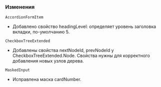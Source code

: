 ### Изменения

`AccordionFormItem`

- Добавлено свойство headingLevel: определяет уровень заголовка вкладки, по-умолчанию 5.

`CheckboxTreeExtended`

- Добавлены свойства nextNodeId, prevNodeId у CheckboxTreeExtended.Node. Свойства нужны для корректного добавления новых узлов дерева.

`MaskedInput`

- Исправлена маска cardNumber. 